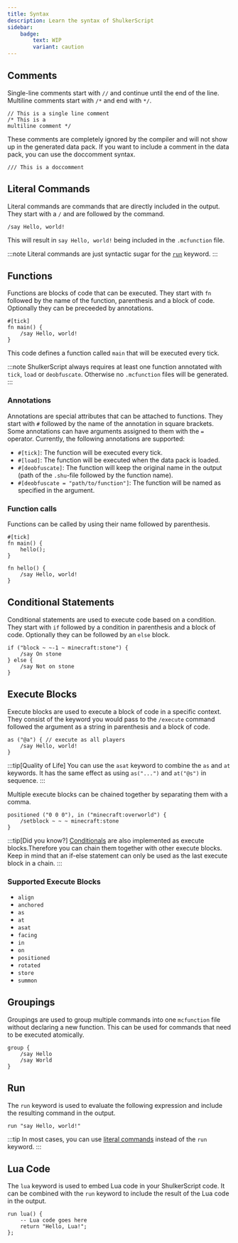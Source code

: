 ```yaml
---
title: Syntax
description: Learn the syntax of ShulkerScript
sidebar:
    badge:
        text: WIP
        variant: caution
---
```


## Comments
Single-line comments start with `//` and continue until the end of the line.
Multiline comments start with `/*` and end with `*/`.

```shulkerscript
// This is a single line comment
/* This is a
multiline comment */
```

These comments are completely ignored by the compiler and will not show up in the generated data pack.
If you want to include a comment in the data pack, you can use the doccomment syntax.
```shulkerscript
/// This is a doccomment
```

## Literal Commands
Literal commands are commands that are directly included in the output.
They start with a `/` and are followed by the command.
```shulkerscript
/say Hello, world!
```

This will result in `say Hello, world!` being included in the `.mcfunction` file.

:::note
Literal commands are just syntactic sugar for the [`run`](#run) keyword.
:::

## Functions
Functions are blocks of code that can be executed.
They start with `fn` followed by the name of the function, parenthesis and a block of code.
Optionally they can be preceeded by annotations.
```shulkerscript title="src/main.shu"
#[tick]
fn main() {
    /say Hello, world!
}
```
This code defines a function called `main` that will be executed every tick.

:::note
ShulkerScript always requires at least one function annotated with `tick`, `load` or `deobfuscate`. 
Otherwise no `.mcfunction` files will be generated.
:::

### Annotations
Annotations are special attributes that can be attached to functions.
They start with `#` followed by the name of the annotation in square brackets. Some annotations can have arguments assigned to them with the `=` operator.
Currently, the following annotations are supported:
- `#[tick]`: The function will be executed every tick.
- `#[load]`: The function will be executed when the data pack is loaded.
- `#[deobfuscate]`: The function will keep the original name in the output (path of the `.shu`-file followed by the function name).
- `#[deobfuscate = "path/to/function"]`: The function will be named as specified in the argument.

### Function calls
Functions can be called by using their name followed by parenthesis.
```shulkerscript
#[tick]
fn main() {
    hello();
}

fn hello() {
    /say Hello, world!
}
```

## Conditional Statements
Conditional statements are used to execute code based on a condition.
They start with `if` followed by a condition in parenthesis and a block of code.
Optionally they can be followed by an `else` block.
```shulkerscript
if ("block ~ ~-1 ~ minecraft:stone") {
    /say On stone
} else {
    /say Not on stone
}
```

## Execute Blocks
Execute blocks are used to execute a block of code in a specific context.
They consist of the keyword you would pass to the `/execute` command followed the argument as a string in parenthesis and a block of code.
```shulkerscript
as ("@a") { // execute as all players
    /say Hello, world!
}
```

:::tip[Quality of Life]
You can use the `asat` keyword to combine the `as` and `at` keywords. It has the same effect as using `as("...")` and `at("@s")` in sequence.
:::

Multiple execute blocks can be chained together by separating them with a comma.
```shulkerscript
positioned ("0 0 0"), in ("minecraft:overworld") {
    /setblock ~ ~ ~ minecraft:stone
}
```

:::tip[Did you know?]
[Conditionals](#conditional-statements) are also implemented as execute blocks.Therefore you can chain them together with other execute blocks. Keep in mind that an if-else statement can only be used as the last execute block in a chain.
:::

### Supported Execute Blocks

- `align`
- `anchored`
- `as`
- `at`
- `asat`
- `facing`
- `in`
- `on`
- `positioned`
- `rotated`
- `store`
- `summon`

## Groupings
Groupings are used to group multiple commands into one `mcfunction` file without declaring a new function.
This can be used for commands that need to be executed atomically.
```shulkerscript
group {
    /say Hello
    /say World
}
```

## Run
The `run` keyword is used to evaluate the following expression and include the resulting command in the output.
```shulkerscript
run "say Hello, world!"
```

:::tip
In most cases, you can use [literal commands](#literal-commands) instead of the `run` keyword.
:::

## Lua Code
The `lua` keyword is used to embed Lua code in your ShulkerScript code. It can be combined with the `run` keyword to include the result of the Lua code in the output.
```shulkerscript
run lua() {
    -- Lua code goes here
    return "Hello, Lua!";
};
```